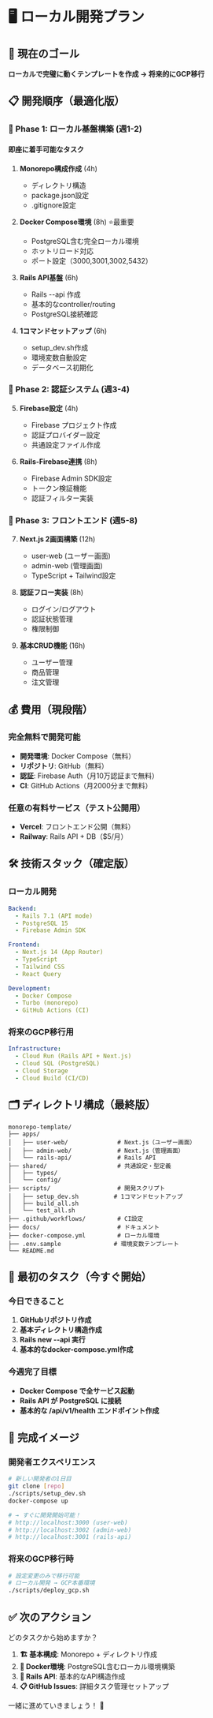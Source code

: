 # 🖥️ ローカル開発プラン

## 🎯 現在のゴール
**ローカルで完璧に動くテンプレートを作成 → 将来的にGCP移行**

## 📋 開発順序（最適化版）

### 🚀 Phase 1: ローカル基盤構築 (週1-2)

#### 即座に着手可能なタスク
1. **Monorepo構成作成** (4h)
   - ディレクトリ構造
   - package.json設定
   - .gitignore設定

2. **Docker Compose環境** (8h) ⭐最重要
   - PostgreSQL含む完全ローカル環境
   - ホットリロード対応
   - ポート設定（3000,3001,3002,5432）

3. **Rails API基盤** (6h)
   - Rails --api 作成
   - 基本的なcontroller/routing
   - PostgreSQL接続確認

4. **1コマンドセットアップ** (6h)
   - setup_dev.sh作成
   - 環境変数自動設定
   - データベース初期化

### 🔐 Phase 2: 認証システム (週3-4)

5. **Firebase設定** (4h)
   - Firebase プロジェクト作成
   - 認証プロバイダー設定
   - 共通設定ファイル作成

6. **Rails-Firebase連携** (8h)
   - Firebase Admin SDK設定
   - トークン検証機能
   - 認証フィルター実装

### 🎨 Phase 3: フロントエンド (週5-8)

7. **Next.js 2画面構築** (12h)
   - user-web (ユーザー画面)
   - admin-web (管理画面)
   - TypeScript + Tailwind設定

8. **認証フロー実装** (8h)
   - ログイン/ログアウト
   - 認証状態管理
   - 権限制御

9. **基本CRUD機能** (16h)
   - ユーザー管理
   - 商品管理
   - 注文管理

## 💰 費用（現段階）

### 完全無料で開発可能
- **開発環境**: Docker Compose（無料）
- **リポジトリ**: GitHub（無料）
- **認証**: Firebase Auth（月10万認証まで無料）
- **CI**: GitHub Actions（月2000分まで無料）

### 任意の有料サービス（テスト公開用）
- **Vercel**: フロントエンド公開（無料）
- **Railway**: Rails API + DB（$5/月）

## 🛠️ 技術スタック（確定版）

### ローカル開発
```yaml
Backend:
  - Rails 7.1 (API mode)
  - PostgreSQL 15
  - Firebase Admin SDK

Frontend:
  - Next.js 14 (App Router)
  - TypeScript
  - Tailwind CSS
  - React Query

Development:
  - Docker Compose
  - Turbo (monorepo)
  - GitHub Actions (CI)
```

### 将来のGCP移行用
```yaml
Infrastructure:
  - Cloud Run (Rails API + Next.js)
  - Cloud SQL (PostgreSQL)
  - Cloud Storage
  - Cloud Build (CI/CD)
```

## 🗂️ ディレクトリ構成（最終版）

```
monorepo-template/
├── apps/
│   ├── user-web/              # Next.js（ユーザー画面）
│   ├── admin-web/             # Next.js（管理画面）
│   └── rails-api/             # Rails API
├── shared/                    # 共通設定・型定義
│   ├── types/
│   └── config/
├── scripts/                   # 開発スクリプト
│   ├── setup_dev.sh          # 1コマンドセットアップ
│   ├── build_all.sh
│   └── test_all.sh
├── .github/workflows/         # CI設定
├── docs/                      # ドキュメント
├── docker-compose.yml         # ローカル環境
├── .env.sample               # 環境変数テンプレート
└── README.md
```

## 🚀 最初のタスク（今すぐ開始）

### 今日できること
1. **GitHubリポジトリ作成**
2. **基本ディレクトリ構造作成**
3. **Rails new --api 実行**
4. **基本的なdocker-compose.yml作成**

### 今週完了目標
- **Docker Compose で全サービス起動**
- **Rails API が PostgreSQL に接続**
- **基本的な /api/v1/health エンドポイント作成**

## 🎯 完成イメージ

### 開発者エクスペリエンス
```bash
# 新しい開発者の1日目
git clone [repo]
./scripts/setup_dev.sh
docker-compose up

# → すぐに開発開始可能！
# http://localhost:3000 (user-web)
# http://localhost:3002 (admin-web)  
# http://localhost:3001 (rails-api)
```

### 将来のGCP移行時
```bash
# 設定変更のみで移行可能
# ローカル開発 → GCP本番環境
./scripts/deploy_gcp.sh
```

## ✅ 次のアクション

どのタスクから始めますか？

1. **🏗️ 基本構成**: Monorepo + ディレクトリ作成
2. **🐳 Docker環境**: PostgreSQL含むローカル環境構築  
3. **🚀 Rails API**: 基本的なAPI構造作成
4. **📋 GitHub Issues**: 詳細タスク管理セットアップ

一緒に進めていきましょう！ 🚀